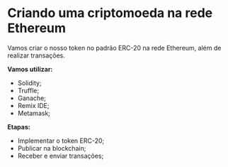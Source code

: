 # Criando uma criptomoeda na rede Ethereum

Vamos criar o nosso token no padrão ERC-20 na rede Ethereum, além de realizar transações.

**Vamos utilizar:**

* Solidity;
* Truffle;
* Ganache;
* Remix IDE;
* Metamask;

**Etapas:**

* Implementar o token ERC-20;
* Publicar na blockchain;
* Receber e enviar transações;